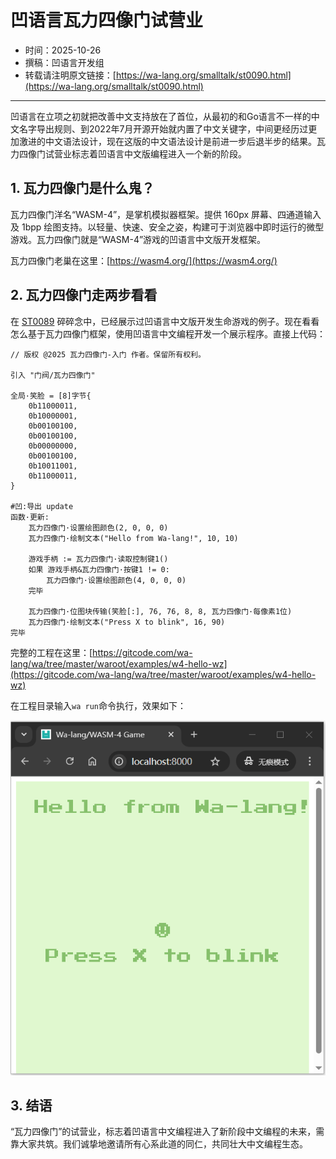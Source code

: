# 凹语言瓦力四像门试营业

- 时间：2025-10-26
- 撰稿：凹语言开发组
- 转载请注明原文链接：[https://wa-lang.org/smalltalk/st0090.html](https://wa-lang.org/smalltalk/st0090.html)

---

凹语言在立项之初就把改善中文支持放在了首位，从最初的和Go语言不一样的中文名字导出规则、到2022年7月开源开始就内置了中文关键字，中间更经历过更加激进的中文语法设计，现在这版的中文语法设计是前进一步后退半步的结果。瓦力四像门试营业标志着凹语言中文版编程进入一个新的阶段。

## 1. 瓦力四像门是什么鬼？

瓦力四像门洋名“WASM-4”，是掌机模拟器框架。提供 160px 屏幕、四通道输入及 1bpp 绘图支持。以轻量、快速、安全之姿，构建可于浏览器中即时运行的微型游戏。瓦力四像门就是“WASM-4”游戏的凹语言中文版开发框架。

瓦力四像门老巢在这里：[https://wasm4.org/](https://wasm4.org/)

## 2. 瓦力四像门走两步看看

在 [ST0089](https://wa-lang.org/smalltalk/st0089.html) 碎碎念中，已经展示过凹语言中文版开发生命游戏的例子。现在看看怎么基于瓦力四像门框架，使用凹语言中文编程开发一个展示程序。直接上代码：

```
// 版权 @2025 瓦力四像门-入门 作者。保留所有权利。

引入 "门阀/瓦力四像门"

全局·笑脸 = [8]字节{
	0b11000011,
	0b10000001,
	0b00100100,
	0b00100100,
	0b00000000,
	0b00100100,
	0b10011001,
	0b11000011,
}

#凹:导出 update
函数·更新:
	瓦力四像门·设置绘图颜色(2, 0, 0, 0)
	瓦力四像门·绘制文本("Hello from Wa-lang!", 10, 10)

	游戏手柄 := 瓦力四像门·读取控制键1()
	如果 游戏手柄&瓦力四像门·按键1 != 0:
		瓦力四像门·设置绘图颜色(4, 0, 0, 0)
	完毕

	瓦力四像门·位图块传输(笑脸[:], 76, 76, 8, 8, 瓦力四像门·每像素1位)
	瓦力四像门·绘制文本("Press X to blink", 16, 90)
完毕
```

完整的工程在这里：[https://gitcode.com/wa-lang/wa/tree/master/waroot/examples/w4-hello-wz](https://gitcode.com/wa-lang/wa/tree/master/waroot/examples/w4-hello-wz)

在工程目录输入`wa run`命令执行，效果如下：

![](/st0090-01.png)

## 3. 结语

“瓦力四像门”的试营业，标志着凹语言中文编程进入了新阶段中文编程的未来，需靠大家共筑。我们诚挚地邀请所有心系此道的同仁，共同壮大中文编程生态。
